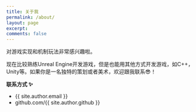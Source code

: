 ```yaml
---
title: 关于我
permalink: /about/
layout: page
excerpt: 
comments: false
---
```


对游戏实现和机制玩法非常感兴趣啦。

现在比较熟练Unreal Engine开发游戏，但是也能用其他方式开发游戏，如C++，Unity等。如果你是一名独特的策划或者美术，欢迎跟我联系😎！

**联系方式 ✨**

- {{ site.author.email }}
- github.com/{{ site.author.github }}
